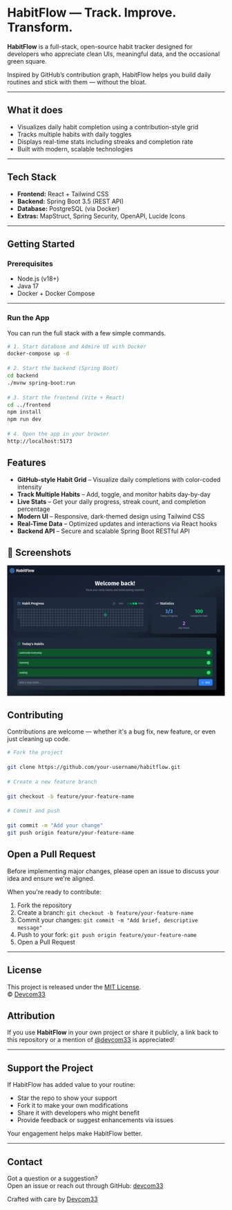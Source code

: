 # HabitFlow — Track. Improve. Transform.

**HabitFlow** is a full-stack, open-source habit tracker designed for developers who appreciate clean UIs, meaningful data, and the occasional green square.

Inspired by GitHub’s contribution graph, HabitFlow helps you build daily routines and stick with them — without the bloat.

---

## What it does

- Visualizes daily habit completion using a contribution-style grid
- Tracks multiple habits with daily toggles
- Displays real-time stats including streaks and completion rate
- Built with modern, scalable technologies

---

## Tech Stack

- **Frontend:** React + Tailwind CSS
- **Backend:** Spring Boot 3.5 (REST API)
- **Database:** PostgreSQL (via Docker)
- **Extras:** MapStruct, Spring Security, OpenAPI, Lucide Icons

---

## Getting Started

### Prerequisites

- Node.js (v18+)
- Java 17
- Docker + Docker Compose

---

### Run the App

You can run the full stack with a few simple commands.

```bash
# 1. Start database and Admire UI with Docker
docker-compose up -d

# 2. Start the backend (Spring Boot)
cd backend
./mvnw spring-boot:run

# 3. Start the frontend (Vite + React)
cd ../frontend
npm install
npm run dev

# 4. Open the app in your browser
http://localhost:5173

```

## Features

- **GitHub-style Habit Grid** – Visualize daily completions with color-coded intensity
- **Track Multiple Habits** – Add, toggle, and monitor habits day-by-day
- **Live Stats** – Get your daily progress, streak count, and completion percentage
- **Modern UI** – Responsive, dark-themed design using Tailwind CSS
- **Real-Time Data** – Optimized updates and interactions via React hooks
- **Backend API** – Secure and scalable Spring Boot RESTful API

## 📸 Screenshots

![Screenshot](./frontend/public/habitflow.png)

## Contributing

Contributions are welcome — whether it's a bug fix, new feature, or even just cleaning up code.

```bash
# Fork the project

git clone https://github.com/your-username/habitflow.git

# Create a new feature branch

git checkout -b feature/your-feature-name

# Commit and push

git commit -m "Add your change"
git push origin feature/your-feature-name
```

## Open a Pull Request

Before implementing major changes, please open an issue to discuss your idea and ensure we're aligned.

When you're ready to contribute:

1. Fork the repository
2. Create a branch: `git checkout -b feature/your-feature-name`
3. Commit your changes: `git commit -m "Add brief, descriptive message"`
4. Push to your fork: `git push origin feature/your-feature-name`
5. Open a Pull Request

---

## License

This project is released under the [MIT License](LICENSE).  
© [Devcom33](https://github.com/devcom33)

## Attribution

If you use **HabitFlow** in your own project or share it publicly, a link back to this repository or a mention of [@devcom33](https://github.com/devcom33) is appreciated!

---

## Support the Project

If HabitFlow has added value to your routine:

- Star the repo to show your support
- Fork it to make your own modifications
- Share it with developers who might benefit
- Provide feedback or suggest enhancements via issues

Your engagement helps make HabitFlow better.

---

## Contact

Got a question or a suggestion?  
Open an issue or reach out through GitHub: [devcom33](https://github.com/devcom33)

Crafted with care by [Devcom33](https://github.com/devcom33)
